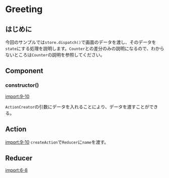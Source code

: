 # Greeting

## はじめに
今回のサンプルでは`store.dispatch()`で画面のデータを渡し、そのデータを`state`にする処理を説明します。`Counter`との差分のみの説明になるので、わからないところは`Counter`の説明を参照してください。

## Component
### constructor()
[import:9-10](../../examples/greeting/js/components/Greeting.js)

`ActionCreator`の引数にデータを入れることにより、データを渡すことができる。


## Action

[import:9-10](../../examples/greeting/js/actions/ActionCreator.js)
`createAction`で`Reducer`に`name`を渡す。

## Reducer

[import:6-8](../../examples/greeting/js/reducers/GreetingReducer.js)
